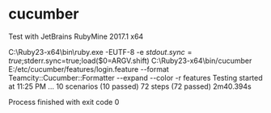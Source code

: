 # cucumber
Test with JetBrains RubyMine 2017.1 x64

C:\Ruby23-x64\bin\ruby.exe -EUTF-8 -e $stdout.sync=true;$stderr.sync=true;load($0=ARGV.shift) C:\Ruby23-x64\bin/cucumber E:/etc/cucumber/features/login.feature --format Teamcity::Cucumber::Formatter --expand --color -r features
Testing started at 11:25 PM ...
10 scenarios (10 passed)
72 steps (72 passed)
2m40.394s

Process finished with exit code 0
